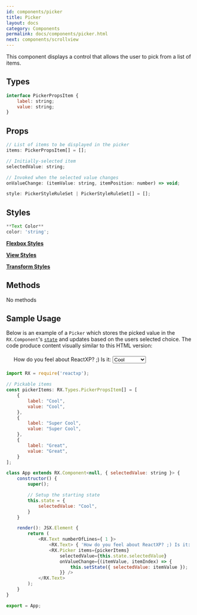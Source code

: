 ```yaml
---
id: components/picker
title: Picker
layout: docs
category: Components
permalink: docs/components/picker.html
next: components/scrollview
---
```


This component displays a control that allows the user to pick from a list of items.

## Types
``` javascript
interface PickerPropsItem {
    label: string;
    value: string;
}
```

## Props
``` javascript
// List of items to be displayed in the picker
items: PickerPropsItem[] = [];

// Initially-selected item
selectedValue: string;

// Invoked when the selected value changes
onValueChange: (itemValue: string, itemPosition: number) => void;

style: PickerStyleRuleSet | PickerStyleRuleSet[] = [];
```

## Styles

``` javascript
**Text Color**
color: 'string';
```

[**Flexbox Styles**](/reactxp/docs/styles.html#flexbox-style-attributes)

[**View Styles**](/reactxp/docs/styles.html#view-style-attributes)

[**Transform Styles**](/reactxp/docs/styles.html#transform-style-attributes)

## Methods

No methods

## Sample Usage

Below is an example of a `Picker` which stores the picked value in the `RX.Component`'s [`state`](/reactxp/docs/react_concepts.html#state) and updates based on the users selected choice. The code produce content visually similar to this HTML version:

<!-- HTML version NOT the ReactRX compiled form -->
<div style="margin: 20px">
    <span>How do you feel about ReactXP? ;) Is it: </span>
    <select>
        <option value="Cool" selected>Cool</option>
        <option value="Super Cool">Super Cool</option>
        <option value="Great">Great</option>
    </select>
</div>

``` javascript
import RX = require('reactxp');

// Pickable items
const pickerItems: RX.Types.PickerPropsItem[] = [
    {
        label: "Cool",
        value: "Cool",
    },
    {
        label: "Super Cool",
        value: "Super Cool",
    },
    {
        label: "Great",
        value: "Great",
    }
];

class App extends RX.Component<null, { selectedValue: string }> {
    constructor() {
        super();

        // Setup the starting state
        this.state = {
            selectedValue: "Cool",
        }
    }

    render(): JSX.Element {
        return (
            <RX.Text numberOfLines={ 1 }>
                <RX.Text> { 'How do you feel about ReactXP? ;) Is it: ' } </RX.Text>
                <RX.Picker items={pickerItems}
                    selectedValue={this.state.selectedValue}
                    onValueChange={(itemValue, itemIndex) => {
                        this.setState({ selectedValue: itemValue });
                    }} />
            </RX.Text>
        );
    }
}

export = App;
```
